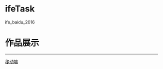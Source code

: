 # ifeTask
ife_baidu_2016
<h1>作品展示</h1>
<hr></hr>
<a href="https://htmlpreview.github.io/?https://github.com/cold-code/ifeTask/blob/master/Stage1/task11/index.html">移动端</a>

